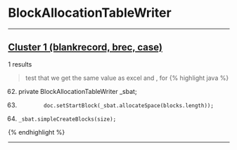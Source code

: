 # BlockAllocationTableWriter

***

## [Cluster 1 (blankrecord, brec, case)](./1)
1 results
> test that we get the same value as excel and , for 
{% highlight java %}
62. private BlockAllocationTableWriter _sbat;
91.             doc.setStartBlock(_sbat.allocateSpace(blocks.length));
98.     _sbat.simpleCreateBlocks(size);
{% endhighlight %}

***

